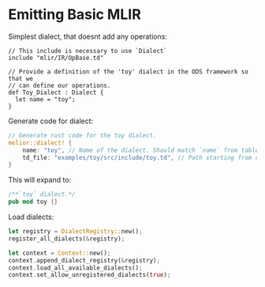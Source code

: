 # Emitting Basic MLIR

Simplest dialect, that doesnt add any operations:
```tablegen
// This include is necessary to use `Dialect`
include "mlir/IR/OpBase.td"

// Provide a definition of the 'toy' dialect in the ODS framework so that we
// can define our operations.
def Toy_Dialect : Dialect {
  let name = "toy";
}
```

Generate code for dialect:
```rust
// Generate rust code for the toy dialect.
melior::dialect! {
    name: "toy", // Name of the dialect. Should match `name` from tablegen file
    td_file: "examples/toy/src/include/toy.td", // Path starting from crate root (where `Cargo.toml` is located)
}
```
This will expand to:
```rust
/**`toy` dialect.*/
pub mod toy {}
```

Load dialects:
```rust
let registry = DialectRegistry::new();
register_all_dialects(&registry);

let context = Context::new();
context.append_dialect_registry(&registry);
context.load_all_available_dialects();
context.set_allow_unregistered_dialects(true);
```